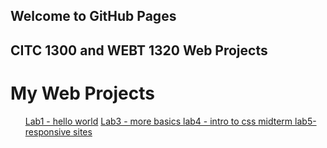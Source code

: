 ## Welcome to GitHub Pages
## CITC 1300 and WEBT 1320 Web Projects

<h1> My Web Projects </h1>
<ul>
<a href="https://cdboyd5.github.io/CITC-1300/lab1/index.HTML">  Lab1 - hello world</a>
<a href="https://cdboyd5.github.io/CITC-1300/lab3/index.html">  Lab3 - more basics </a>
<a href="https://cdboyd5.github.io/CITC-1300/lab4/index.html">  lab4 - intro to css </a>
<a href="https://cdboyd5.github.io/CITC-1300/Midterm/index.html">    midterm </a>
<a href="https://cdboyd5.github.io/CITC-1300/lab5/index.html">  lab5- responsive sites</a>
</ul>
